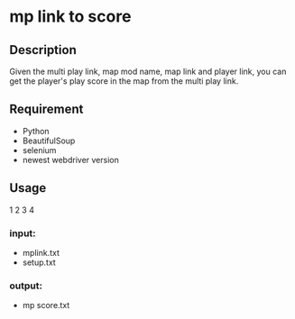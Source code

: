# mp link to score

## Description
Given the multi play link, map mod name, map link and player link, you can get the player's play score in the map from the multi play link.

## Requirement
* Python
* BeautifulSoup
* selenium
* newest webdriver version

## Usage  
1  2  3
4
### input:
* mplink.txt
* setup.txt
### output:
* mp score.txt

